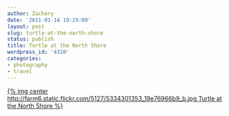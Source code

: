 ```yaml
---
author: Zachary
date: '2011-01-14 19:29:09'
layout: post
slug: turtle-at-the-north-shore
status: publish
title: Turtle at the North Shore
wordpress_id: '4320'
categories:
- photography
- travel
---
```


[{% img center http://farm6.static.flickr.com/5127/5334301353_19e76966b9_b.jpg Turtle at the North Shore %}](http://www.flickr.com/photos/zacharyz/5334301353/)


